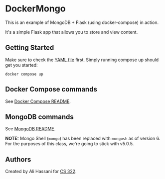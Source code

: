 # DockerMongo

This is an example of MongoDB + Flask (using docker-compose) in action.

It's a simple Flask app that allows you to store and view content.

## Getting Started

Make sure to check the [YAML file](docker-compose.yml) first.
Simply running compose up should get you started:

```
docker compose up
```

## Docker Compose commands

See [Docker Compose README](COMPOSE.md).

## MongoDB commands

See [MongoDB README](MONGODB.md).

**NOTE:** Mongo Shell (`mongo`) has been replaced with `mongosh` as of version 6.
For the purposes of this class, we're going to stick with v5.0.5.


## Authors
Created by Ali Hassani for [CS 322](https://classes.cs.uoregon.edu/23W/cis322/).
